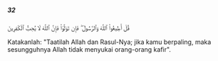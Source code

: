 ##### 32

<span class="ayah">قُلْ أَطِيعُوا۟ ٱللَّهَ وَٱلرَّسُولَ ۖ فَإِن تَوَلَّوْا۟ فَإِنَّ ٱللَّهَ لَا يُحِبُّ ٱلْكَٰفِرِينَ</span>

<span class="ayah_translation">Katakanlah: "Taatilah Allah dan Rasul-Nya; jika kamu berpaling, maka sesungguhnya Allah tidak menyukai orang-orang kafir".</span>
